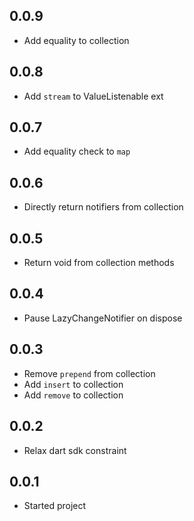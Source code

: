 ## 0.0.9

- Add equality to collection

## 0.0.8

- Add `stream` to ValueListenable ext

## 0.0.7

- Add equality check to `map`

## 0.0.6

- Directly return notifiers from collection

## 0.0.5

- Return void from collection methods

## 0.0.4

- Pause LazyChangeNotifier on dispose

## 0.0.3

- Remove `prepend` from collection
- Add `insert` to collection
- Add `remove` to collection

## 0.0.2

- Relax dart sdk constraint

## 0.0.1

- Started project
